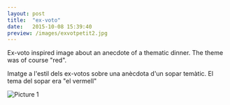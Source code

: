 ```yaml
---
layout: post
title:  "ex-voto"
date:   2015-10-08 15:39:40
preview: /images/exvotpetit2.jpg
---
```


Ex-voto inspired image about an anecdote of a thematic dinner.  The theme was of course "red".

Imatge a l'estil dels ex-votos sobre una anècdota d'un sopar temàtic. El tema del sopar era "el vermell"

![Picture 1](/images/exvotgran.jpg)

